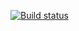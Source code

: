[![Build status](https://ci.appveyor.com/api/projects/status/eu8bb1hbcfg65909?svg=true)](https://ci.appveyor.com/project/podnebessssni/postmanecho)